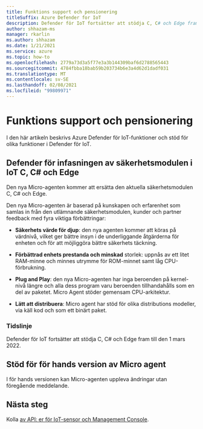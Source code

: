 ```yaml
---
title: Funktions support och pensionering
titleSuffix: Azure Defender for IoT
description: Defender för IoT fortsätter att stödja C, C# och Edge fram till den 1 mars 2022.
author: shhazam-ms
manager: rkarlin
ms.author: shhazam
ms.date: 1/21/2021
ms.service: azure
ms.topic: how-to
ms.openlocfilehash: 2779a73d3a5f77e3a3b144309baf6d2788565443
ms.sourcegitcommit: 4784fbba18bab59b203734b6e3a4d62d1dadf031
ms.translationtype: MT
ms.contentlocale: sv-SE
ms.lasthandoff: 02/08/2021
ms.locfileid: "99809971"
---
```

# <a name="feature-support-and-retirement"></a>Funktions support och pensionering

I den här artikeln beskrivs Azure Defender för IoT-funktioner och stöd för olika funktioner i Defender för IoT.

## <a name="defender-for-iot-c-c-and-edge-security-module-deprecation"></a>Defender för infasningen av säkerhetsmodulen i IoT C, C# och Edge

Den nya Micro-agenten kommer att ersätta den aktuella säkerhetsmodulen C, C# och Edge.  

Den nya Micro-agenten är baserad på kunskapen och erfarenhet som samlas in från den utlämnande säkerhetsmodulen, kunder och partner feedback med fyra viktiga förbättringar: 

- **Säkerhets värde för djup**: den nya agenten kommer att köras på värdnivå, vilket ger bättre insyn i de underliggande åtgärderna för enheten och för att möjliggöra bättre säkerhets täckning.

- **Förbättrad enhets prestanda och minskad** storlek: uppnås av ett litet RAM-minne och minnes utrymme för ROM-minnet samt låg CPU-förbrukning.  

- **Plug and Play**: den nya Micro-agenten har inga beroenden på kernel-nivå längre och alla dess program varu beroenden tillhandahålls som en del av paketet. Micro Agent stöder gemensam CPU-arkitektur.

- **Lätt att distribuera**: Micro agent har stöd för olika distributions modeller, via käll kod och som ett binärt paket. 

### <a name="timeline"></a>Tidslinje 

Defender för IoT fortsätter att stödja C, C# och Edge fram till den 1 mars 2022. 

## <a name="micro-agent-preview-support"></a>Stöd för för hands version av Micro agent

I för hands versionen kan Micro-agenten uppleva ändringar utan föregående meddelande.

## <a name="next-steps"></a>Nästa steg

Kolla [av API: er för IoT-sensor och Management Console](references-work-with-defender-for-iot-apis.md).